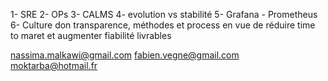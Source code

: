 1- SRE
2- OPs
3- CALMS
4- evolution vs stabilité
5- Grafana - Prometheus
6- Culture don transparence, méthodes et process en vue de réduire time to maret et augmenter fiabilité livrables



nassima.malkawi@gmail.com
fabien.vegne@gmail.com
moktarba@hotmail.fr
